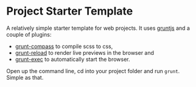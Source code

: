Project Starter Template
========================

A relatively simple starter template for web projects.
It uses [gruntjs](http://gruntjs.com) and a couple of plugins:

* [grunt-compass](https://npmjs.org/package/grunt-compass) to compile scss to css,
* [grunt-reload](https://npmjs.org/package/grunt-reload) to render live previews in the browser and
* [grunt-exec](https://npmjs.org/package/grunt-exec) to automatically start the browser.

Open up the command line, cd into your project folder and run `grunt`. Simple as that.